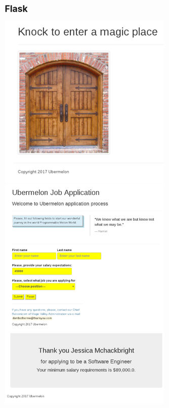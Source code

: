 # Flask

<img src="img/Index.png">
<img src="img/ApplicationForm.png">
<img src="img/ApplicationSuccess.png">
